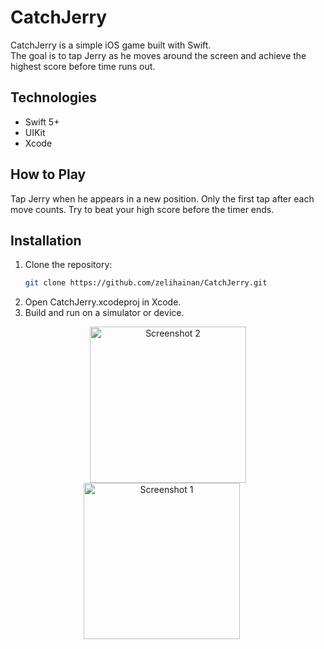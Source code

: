 # CatchJerry

CatchJerry is a simple iOS game built with Swift.  
The goal is to tap Jerry as he moves around the screen and achieve the highest score before time runs out.

## Technologies
- Swift 5+
- UIKit
- Xcode

## How to Play
Tap Jerry when he appears in a new position.
Only the first tap after each move counts.
Try to beat your high score before the timer ends.

## Installation
1. Clone the repository:
   ```bash
   git clone https://github.com/zelihainan/CatchJerry.git
2. Open CatchJerry.xcodeproj in Xcode.
3. Build and run on a simulator or device.

<p align="center">
  <img src="https://github.com/user-attachments/assets/a9921df8-527f-4af2-91e0-72b6b500eddb" alt="Screenshot 2" width="250"/>
  <img src="https://github.com/user-attachments/assets/c5b3bd4a-1f25-4ee8-acdc-99c4c079c008" alt="Screenshot 1" width="250" style="margin-right: 20px;"/>
</p>



